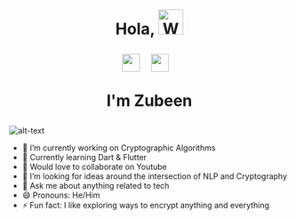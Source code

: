 <h1 align="center"> Hola, <img src="https://raw.githubusercontent.com/nixin72/nixin72/master/wave.gif" 
         alt="Waving hand animated gif"
         height="45"
         width="45" /> 

[<img height="32" width="32" src="https://cdn.jsdelivr.net/npm/simple-icons@v3/icons/linkedin.svg" />][Linkedin]&nbsp;&nbsp; [<img height="32" width="32" src="https://cdn.jsdelivr.net/npm/simple-icons@v3/icons/twitter.svg" />][Twitter]&nbsp;&nbsp; 


[Linkedin]: https://www.linkedin.com/in/syedzubeen/
[Twitter]: https://twitter.com/ZubeenSyed
I'm Zubeen</h1>

![alt-text](https://media.giphy.com/media/26u4nJPf0JtQPdStq/giphy.gif)

- 🔭 I’m currently working on Cryptographic Algorithms
- 🌱 Currently learning Dart & Flutter
- 👯 Would love to collaborate on Youtube
- 🤔 I’m looking for ideas around the intersection of NLP and Cryptography
- 💬 Ask me about anything related to tech
- 😄 Pronouns: He/Him
- ⚡ Fun fact: I like exploring ways to encrypt anything and everything 



